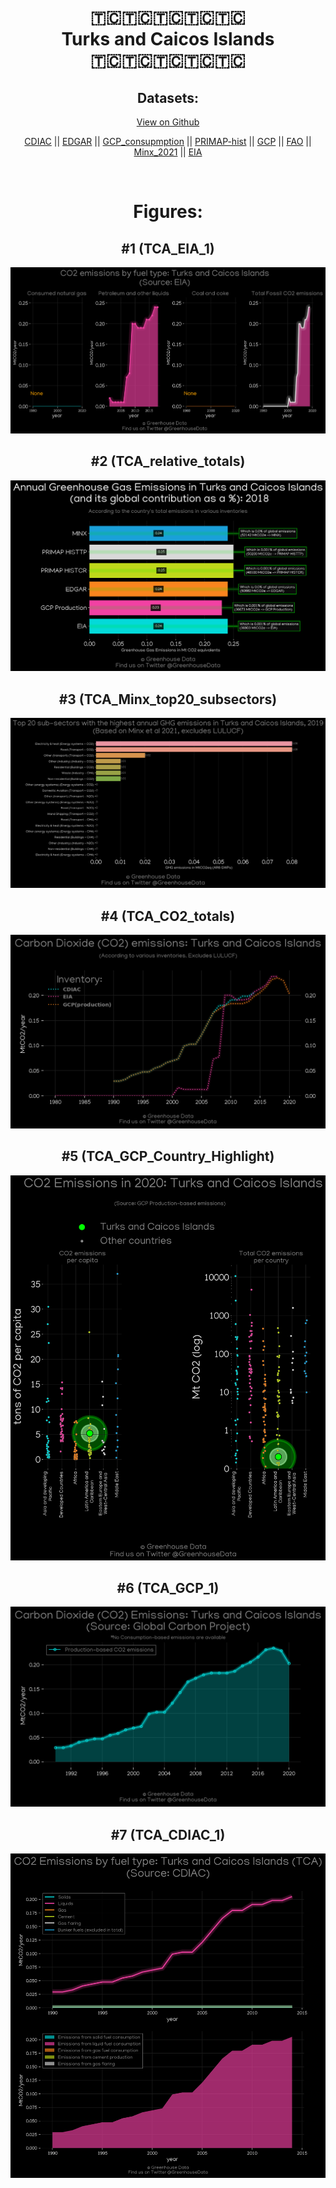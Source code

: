 
<center>
<h1 align="center">
🇹🇨🇹🇨🇹🇨🇹🇨🇹🇨
<br>
Turks and Caicos Islands
<br>
🇹🇨🇹🇨🇹🇨🇹🇨🇹🇨
</h1>
<h2>Datasets:</h2>
<p><a href="https://github.com/dquintani/GreenhouseData/tree/master/country_data/TCA_Turks and Caicos Islands/data">View on Github</a>
<br></p><p><a href="data/TCA_CDIAC.csv">CDIAC</a> || <a href="data/TCA_EDGAR.csv">EDGAR</a> || <a href="data/TCA_GCP_consupmption.csv">GCP_consupmption</a> || <a href="data/TCA_PRIMAP-hist.csv">PRIMAP-hist</a> || <a href="data/TCA_GCP.csv">GCP</a> || <a href="data/TCA_FAO.csv">FAO</a> || <a href="data/TCA_Minx_2021.csv">Minx_2021</a> || <a href="data/TCA_EIA.csv">EIA</a></p><p><br></p>
<h1>Figures:</h1><h2>#1 (TCA_EIA_1)</h2>
<p><img alt="" src="figures/TCA_EIA_1.png" /></p><h2>#2 (TCA_relative_totals)</h2>
<p><img alt="" src="figures/TCA_relative_totals.png" /></p><h2>#3 (TCA_Minx_top20_subsectors)</h2>
<p><img alt="" src="figures/TCA_Minx_top20_subsectors.png" /></p><h2>#4 (TCA_CO2_totals)</h2>
<p><img alt="" src="figures/TCA_CO2_totals.png" /></p><h2>#5 (TCA_GCP_Country_Highlight)</h2>
<p><img alt="" src="figures/TCA_GCP_Country_Highlight.png" /></p><h2>#6 (TCA_GCP_1)</h2>
<p><img alt="" src="figures/TCA_GCP_1.png" /></p><h2>#7 (TCA_CDIAC_1)</h2>
<p><img alt="" src="figures/TCA_CDIAC_1.png" /></p>
